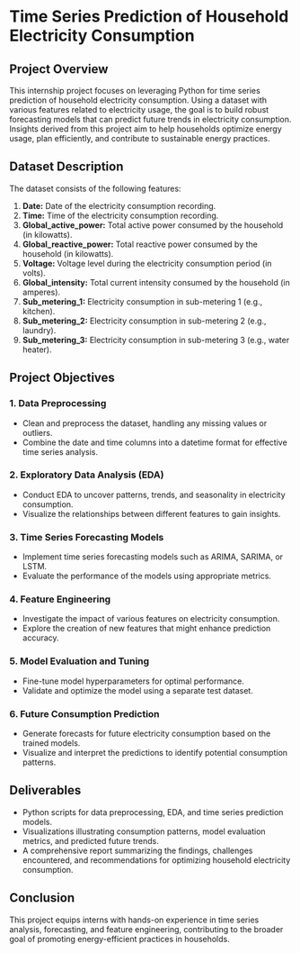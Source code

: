 # Time Series Prediction of Household Electricity Consumption

## Project Overview
This internship project focuses on leveraging Python for time series prediction of household electricity consumption. Using a dataset with various features related to electricity usage, the goal is to build robust forecasting models that can predict future trends in electricity consumption. Insights derived from this project aim to help households optimize energy usage, plan efficiently, and contribute to sustainable energy practices.

## Dataset Description
The dataset consists of the following features:
1. **Date:** Date of the electricity consumption recording.
2. **Time:** Time of the electricity consumption recording.
3. **Global_active_power:** Total active power consumed by the household (in kilowatts).
4. **Global_reactive_power:** Total reactive power consumed by the household (in kilowatts).
5. **Voltage:** Voltage level during the electricity consumption period (in volts).
6. **Global_intensity:** Total current intensity consumed by the household (in amperes).
7. **Sub_metering_1:** Electricity consumption in sub-metering 1 (e.g., kitchen).
8. **Sub_metering_2:** Electricity consumption in sub-metering 2 (e.g., laundry).
9. **Sub_metering_3:** Electricity consumption in sub-metering 3 (e.g., water heater).

## Project Objectives
### 1. Data Preprocessing
   - Clean and preprocess the dataset, handling any missing values or outliers.
   - Combine the date and time columns into a datetime format for effective time series analysis.

### 2. Exploratory Data Analysis (EDA)
   - Conduct EDA to uncover patterns, trends, and seasonality in electricity consumption.
   - Visualize the relationships between different features to gain insights.

### 3. Time Series Forecasting Models
   - Implement time series forecasting models such as ARIMA, SARIMA, or LSTM.
   - Evaluate the performance of the models using appropriate metrics.

### 4. Feature Engineering
   - Investigate the impact of various features on electricity consumption.
   - Explore the creation of new features that might enhance prediction accuracy.

### 5. Model Evaluation and Tuning
   - Fine-tune model hyperparameters for optimal performance.
   - Validate and optimize the model using a separate test dataset.

### 6. Future Consumption Prediction
   - Generate forecasts for future electricity consumption based on the trained models.
   - Visualize and interpret the predictions to identify potential consumption patterns.

## Deliverables
- Python scripts for data preprocessing, EDA, and time series prediction models.
- Visualizations illustrating consumption patterns, model evaluation metrics, and predicted future trends.
- A comprehensive report summarizing the findings, challenges encountered, and recommendations for optimizing household electricity consumption.

## Conclusion
This project equips interns with hands-on experience in time series analysis, forecasting, and feature engineering, contributing to the broader goal of promoting energy-efficient practices in households.
